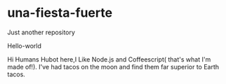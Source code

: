 # una-fiesta-fuerte
Just another repository

Hello-world

Hi Humans Hubot here,I Like Node.js and Coffeescript( that's what I'm made of!).
I've had tacos on the moon and find them far superior to Earth tacos.
